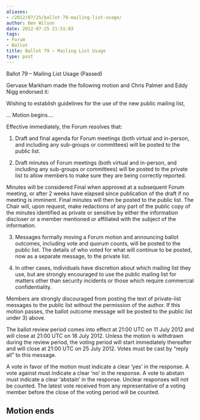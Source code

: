 ```yaml
---
aliases:
- /2012/07/25/ballot-79-mailing-list-usage/
author: Ben Wilson
date: 2012-07-25 21:51:03
tags:
- Forum
- Ballot
title: Ballot 79 – Mailing List Usage
type: post
---
```


Ballot 79 – Mailing List Usage (Passed)

Gervase Markham made the following motion and Chris Palmer and Eddy Nigg endorsed it:

Wishing to establish guidelines for the use of the new public mailing list,

… Motion begins….

Effective immediately, the Forum resolves that:

1. Draft and final agenda for Forum meetings (both virtual and in-person, and including any sub-groups or committees) will be posted to the public list.

1. Draft minutes of Forum meetings (both virtual and in-person, and including any sub-groups or committees) will be posted to the private list to allow members to make sure they are being correctly reported.

Minutes will be considered Final when approved at a subsequent Forum meeting, or after 2 weeks have elapsed since publication of the draft if no meeting is imminent. Final minutes will then be posted to the public list. The Chair will, upon request, make redactions of any part of the public copy of the minutes identified as private or sensitive by either the information discloser or a member mentioned or affiliated with the subject of the information.

3. Messages formally moving a Forum motion and announcing ballot outcomes, including vote and quorum counts, will be posted to the public list. The details of who voted for what will continue to be posted, now as a separate message, to the private list.

1. In other cases, individuals have discretion about which mailing list they use, but are strongly encouraged to use the public mailing list for matters other than security incidents or those which require commercial confidentiality.

Members are strongly discouraged from posting the text of private-list messages to the public list without the permission of the author. If this motion passes, the ballot outcome message will be posted to the public list under 3) above.

The ballot review period comes into effect at 21:00 UTC on 11 July 2012 and will close at 21:00 UTC on 18 July 2012. Unless the motion is withdrawn during the review period, the voting period will start immediately thereafter and will close at 21:00 UTC on 25 July 2012. Votes must be cast by “reply all” to this message.

A vote in favor of the motion must indicate a clear ‘yes’ in the response. A vote against must indicate a clear ‘no’ in the response. A vote to abstain must indicate a clear ‘abstain’ in the response. Unclear responses will not be counted. The latest vote received from any representative of a voting member before the close of the voting period will be counted.

## Motion ends